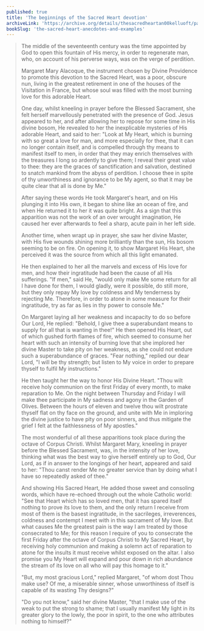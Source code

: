 ```yaml
---
published: true
title: 'The beginnings of the Sacred Heart devotion'
archiveLink: 'https://archive.org/details/thesacredheartan00kelluoft/page/22?view=theater'
bookSlug: 'the-sacred-heart-anecdotes-and-examples'
---
```


> The middle of the seventeenth century was the time appointed by God to open this fountain of His mercy, in order to regenerate man, who, on account of his perverse ways, was on the verge of perdition.
>
> Margaret Mary Alacoque, the instrument chosen by Divine Providence to promote this devotion to the Sacred Heart, was a poor, obscure nun, living in the greatest retirement in one of the houses of the Visitation in France, but whose soul was filled with the most burning love for this adorable Heart.
>
> One day, whilst kneeling in prayer before the Blessed Sacrament, she felt herself marvellously penetrated with the presence of God. Jesus appeared to her, and after allowing her to repose for some time in His divine bosom, He revealed to her the inexplicable mysteries of His adorable Heart, and said to her: "Look at My Heart, which is burning with so great a love for man, and more especially for thee, that it can no longer contain itself, and is compelled through thy means to manifest itself to men, in order that they may enrich themselves with the treasures I long so ardently to give them; I reveal their great value to thee: they are the graces of sanctification and salvation, destined to snatch mankind from the abyss of perdition. I choose thee in spite of thy unworthiness and ignorance to be My agent, so that it may be quite clear that all is done by Me."
>
> After saying these words He took Margaret's heart, and on His plunging it into His own, it began to shine like an ocean of fire, and when He returned it to her it was quite bright. As a sign that this apparition was not the work of an over wrought imagination, He caused her ever afterwards to feel a sharp, acute pain in her left side.
>
> Another time, when wrapt up in prayer, she saw her divine Master, with His five wounds shining more brilliantly than the sun, His bosom seeming to be on fire. On opening it, to show Margaret His Heart, she perceived it was the source from which all this light emanated.
>
> He then explained to her all the marvels and excess of His love for men, and how their ingratitude had been the cause of all His sufferings. "If men," said He, "would only make Me some return for all I have done for them, I would gladly, were it possible, do still more, but they only repay My love by coldness and My tenderness by rejecting Me. Therefore, in order to atone in some measure for their ingratitude, try as far as lies in thy power to console Me."
>
> On Margaret laying all her weakness and incapacity to do so before Our Lord, He replied: "Behold, I give thee a superabundant means to supply for all that is wanting in thee!" He then opened His Heart, out of which gushed forth flames of fire, which seemed to consume her heart with such an intensity of burning love that she implored her divine Master to take pity on her weakness, as she could not endure such a superabundance of graces. "Fear nothing," replied our dear Lord, "I will be thy strength; but listen to My voice in order to prepare thyself to fulfil My instructions."
>
> He then taught her the way to honor His Divine Heart. "Thou wilt receive holy communion on the first Friday of every month, to make reparation to Me. On the night between Thursday and Friday I will make thee participate in My sadness and agony in the Garden of Olives. Between the hours of eleven and twelve thou wilt prostrate thyself flat on thy face on the ground, and unite with Me in imploring the divine justice to have pity on poor sinners, and thus mitigate the grief I felt at the faithlessness of My apostles."
>
> The most wonderful of all these apparitions took place during the octave of Corpus Christi. Whilst Margaret Mary, kneeling in prayer before the Blessed Sacrament, was, in the intensity of her love, thinking what was the best way to give herself entirely up to God, Our Lord, as if in answer to the longings of her heart, appeared and said to her: "Thou canst render Me no greater service than by doing what I have so repeatedly asked of thee."
>
> And showing His Sacred Heart, He added those sweet and consoling words, which have re-echoed through out the whole Catholic world: "See that Heart which has so loved men, that it has spared itself nothing to prove its love to them, and the only return I receive from most of them is the basest ingratitude, in the sacrileges, irreverences, coldness and contempt I meet with in this sacrament of My love. But what causes Me the greatest pain is the way I am treated by those consecrated to Me; for this reason I require of you to consecrate the first Friday after the octave of Corpus Christi to My Sacred Heart, by receiving holy communion and making a solemn act of reparation to atone for the insults it must receive whilst exposed on the altar. I also promise you My Heart will expand and pour down in rich abundance the stream of its love on all who will pay this homage to it."
>
> "But, my most gracious Lord," replied Margaret, "of whom dost Thou make use? Of me, a miserable sinner, whose unworthiness of itself is capable of its wasting Thy designs?"
>
> "Do you not know," said her divine Master, "that I make use of the weak to put the strong to shame; that I usually manifest My light in its greater glory to the lowly, the poor in spirit, to the one who attributes nothing to himself?"

